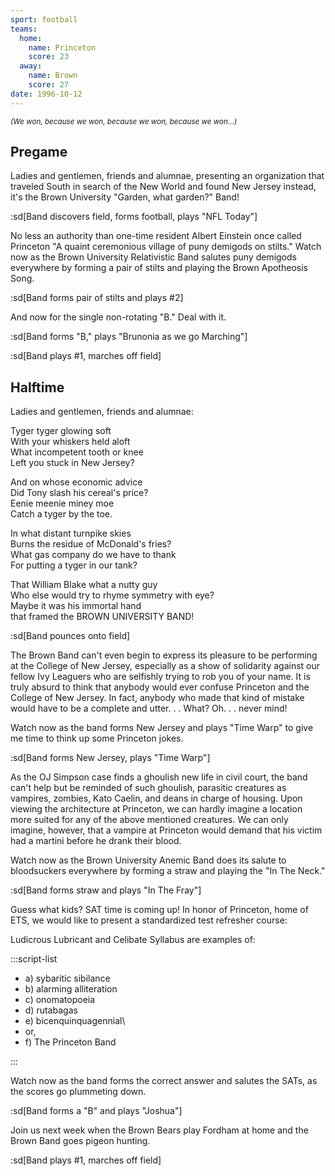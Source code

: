 ```yaml
---
sport: football
teams:
  home:
    name: Princeton
    score: 23
  away:
    name: Brown
    score: 27
date: 1996-10-12
---
```


<small>_(We won, because we won, because we won, because we won...)_</small>

## Pregame

Ladies and gentlemen, friends and alumnae, presenting an organization that traveled South in search of the New World and found New Jersey instead, it's the Brown University "Garden, what garden?" Band!

:sd[Band discovers field, forms football, plays "NFL Today"]

No less an authority than one-time resident Albert Einstein once called Princeton "A quaint ceremonious village of puny demigods on stilts." Watch now as the Brown University Relativistic Band salutes puny demigods everywhere by forming a pair of stilts and playing the Brown Apotheosis Song.

:sd[Band forms pair of stilts and plays #2]

And now for the single non-rotating "B." Deal with it.

:sd[Band forms "B," plays "Brunonia as we go Marching"]

:sd[Band plays #1, marches off field]

## Halftime

Ladies and gentlemen, friends and alumnae:

Tyger tyger glowing soft\
With your whiskers held aloft\
What incompetent tooth or knee\
Left you stuck in New Jersey?

And on whose economic advice\
Did Tony slash his cereal's price?\
Eenie meenie miney moe\
Catch a tyger by the toe.

In what distant turnpike skies\
Burns the residue of McDonald's fries?\
What gas company do we have to thank\
For putting a tyger in our tank?

That William Blake what a nutty guy\
Who else would try to rhyme symmetry with eye?\
Maybe it was his immortal hand\
that framed the BROWN UNIVERSITY BAND!

:sd[Band pounces onto field]

The Brown Band can't even begin to express its pleasure to be performing at the College of New Jersey, especially as a show of solidarity against our fellow Ivy Leaguers who are selfishly trying to rob you of your name. It is truly absurd to think that anybody would ever confuse Princeton and the College of New Jersey. In fact, anybody who made that kind of mistake would have to be a complete and utter. . . What? Oh. . . never mind!

Watch now as the band forms New Jersey and plays "Time Warp" to give me time to think up some Princeton jokes.

:sd[Band forms New Jersey, plays "Time Warp"]

As the OJ Simpson case finds a ghoulish new life in civil court, the band can't help but be reminded of such ghoulish, parasitic creatures as vampires, zombies, Kato Caelin, and deans in charge of housing. Upon viewing the architecture at Princeton, we can hardly imagine a location more suited for any of the above mentioned creatures. We can only imagine, however, that a vampire at Princeton would demand that his victim had a martini before he drank their blood.

Watch now as the Brown University Anemic Band does its salute to bloodsuckers everywhere by forming a straw and playing the "In The Neck."

:sd[Band forms straw and plays "In The Fray"]

Guess what kids? SAT time is coming up! In honor of Princeton, home of ETS, we would like to present a standardized test refresher course:

Ludicrous Lubricant and Celibate Syllabus are examples of:

:::script-list

- a) sybaritic sibilance
- b) alarming alliteration
- c) onomatopoeia
- d) rutabagas
- e) bicenquinquagennial\
- or,
- f) The Princeton Band

:::

Watch now as the band forms the correct answer and salutes the SATs, as the scores go plummeting down.

:sd[Band forms a "B" and plays "Joshua"]

Join us next week when the Brown Bears play Fordham at home and the Brown Band goes pigeon hunting.

:sd[Band plays #1, marches off field]
